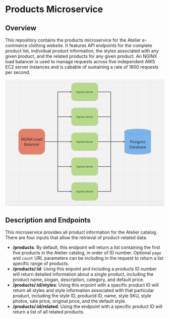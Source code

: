 # Products Microservice

## Overview
This repository contains the products microservice for the Atelier e-commerce clothing website. It features API endpoints for the complete product list, individual product information, the styles associated with any given product, and the related products for any given product. An NGINX load balancer is used to manage requests across five independent AWS EC2 server instances and is cabable of sustaining a rate of 1800 requests per second.

![service diagram](service-diagram.png)


## Description and Endpoints
This microservice provides all product information for the Atelier catalog. There are four inputs that allow the retrieval of product-related data.
- **/products**: By default, this endpoint will return a list containing the first five products in the Atelier catalog, in order of ID number. Optional `page` and `count` URL parameters can be including in the request to return a list specific range of products.
- **/products/:id**: Using this enpoint and including a products ID number will return detailed information about a single product, including the product name, slogan, description, category, and default price.
- **/products/:id/styles**: Using this enpoint with a specific product ID will return all styles and style information associated with that particular product, including the style ID, productd ID, name, style SKU, style photos, sale price, original price, and the default style.
- **/products/:id/related**: Using the endpoint with a specific product ID will return a list of all related products.



